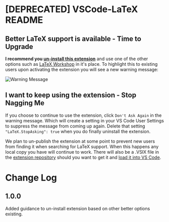 # [DEPRECATED] VSCode-LaTeX README

## Better LaTeX support is available -  Time to Upgrade

**I recommend you [un-install this extension](https://code.visualstudio.com/docs/editor/extension-gallery#_manage-extensions)** and use one of the other options such as [LaTeX Workshop](https://marketplace.visualstudio.com/items?itemName=James-Yu.latex-workshop) in it's place. To highlight this to existing users upon activating the extension you will see a new warning message:  

![Warning Message](https://github.com/Microsoft/vscode-LaTeX/raw/master/images/DoesNotWork.png)



## I want to keep using the extension - Stop Nagging Me

If you choose to continue to use the extension, click `Don't Ask Again` in the warning message.  Which will create a setting in your VS Code User Settings to suppress the message from coming up again.  Delete that setting `"LaTeX.StopAsking": true` when you do finally uninstall the extension.

We plan to un-publish the extension at some point to prevent new users from finding it when searching for LaTeX support.  When this happens any local copy you have will continue to work.  There will also be a .VSIX file in the [extension repository](https://github.com/Microsoft/vscode-latex) should you want to get it and [load it into VS Code](https://code.visualstudio.com/docs/editor/extension-gallery#_install-from-a-vsix).


# Change Log

## 1.0.0 
Added guidance to un-install extension based on other better options existing.



